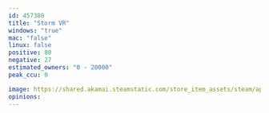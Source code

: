 ```yaml
---
id: 457380
title: "Storm VR"
windows: "true"
mac: "false"
linux: false
positive: 80
negative: 27
estimated_owners: "0 - 20000"
peak_ccu: 0

image: https://shared.akamai.steamstatic.com/store_item_assets/steam/apps/457380/header.jpg?t=1582082502
opinions:
---
```

